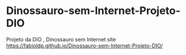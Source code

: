 # Dinossauro-sem-Internet-Projeto-DIO
Projeto da DIO , Dinossauro sem Internet
site  https://fabioldp.github.io/Dinossauro-sem-Internet-Projeto-DIO/
